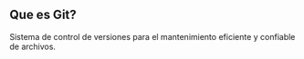 ## Que es Git?
Sistema de control de versiones para el mantenimiento eficiente y confiable de archivos.
